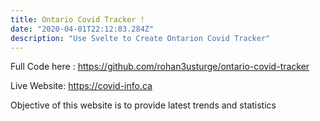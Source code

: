 ```yaml
---
title: Ontario Covid Tracker !
date: "2020-04-01T22:12:03.284Z"
description: "Use Svelte to Create Ontarion Covid Tracker"
---
```


Full Code here :
https://github.com/rohan3usturge/ontario-covid-tracker

Live Website:
https://covid-info.ca

Objective of this website is to provide latest trends and statistics
